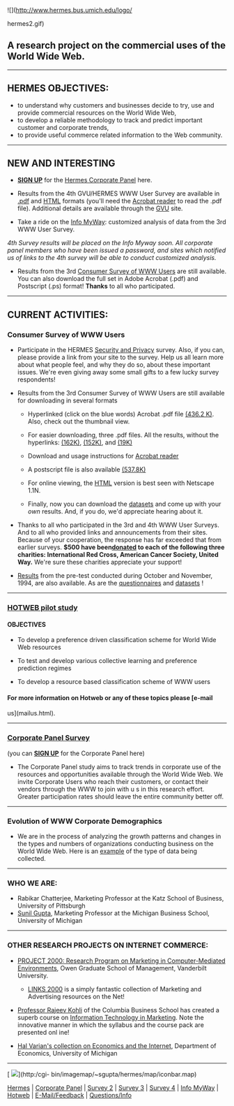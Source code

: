 ![](http://www.hermes.bus.umich.edu/logo/

hermes2.gif)

## A research project on the commercial uses of the World Wide Web.

* * *

## HERMES OBJECTIVES:

  * to understand why customers and businesses decide to try, use and provide commercial resources on the World Wide Web, 
  * to develop a reliable methodology to track and predict important customer and corporate trends, 
  * to provide useful commerce related information to the Web community. 

* * *

## NEW AND INTERESTING

  * **[SIGN UP](corppane/signup.html)** for the [Hermes Corporate Panel](corppane) here.  

  * Results from the 4th GVU/HERMES WWW User Survey are available in [.pdf](survey4/survey4.pdf) and [HTML](survey4) formats (you'll need the [Acrobat reader](http://www.adobe.com/Software/Acrobat/) to read the .pdf file). Additional details are available through the [GVU](http://www.cc.gatech.edu/gvu/user_surveys/) site.  

  * Take a ride on the [Info MyWay](analysis.html): customized analysis of data from the 3rd WWW User Survey. 

_4th Survey results will be placed on the Info Myway soon. All corporate panel
members who have been issued a password, and sites which notified us of links
to the 4th survey will be able to conduct customized analysis._

  * Results from the 3rd [Consumer Survey of WWW Users](survey3) are still available. You can also download the full set in Adobe Acrobat (.pdf) and Postscript (.ps) format! **Thanks** to all who participated. 

* * *

##  CURRENT ACTIVITIES:

### Consumer Survey of WWW Users



  * Participate in the HERMES [Security and Privacy](http://www.hermes.bus.umich.edu/cgi-bin/spsurvey/questi.pl) survey. Also, if you can, please provide a link from your site to the survey. Help us all learn more about what people feel, and why they do so, about these important issues. We're even giving away some small gifts to a few lucky survey respondents!  

  * Results from the 3rd Consumer Survey of WWW Users are still available for downloading in several formats 
    * Hyperlinked (click on the blue words) Acrobat .pdf file [(436.2 K)](survey3/survey3l.pdf). Also, check out the thumbnail view.  

    * For easier downloading, three .pdf files. All the results, without the hyperlinks: [(162K)](survey3/sl1-9.pdf), [(152K)](survey3/sl10-23.pdf), and [(19K)](survey3/sl24-30.pdf)  

    * Download and usage instructions for [Acrobat reader](http://199.97.97.11:80/acrobat/)  

    * A postscript file is also available [(537.8K)](survey3/survey3a.ps)  

    * For online viewing, the [HTML](survey3/) version is best seen with Netscape 1.1N.  

    * Finally, now you can download the [datasets](http://www.cc.gatech.edu/gvu/user_surveys/survey-04-1995/datasets/) and come up with your _own_ results. And, if you do, we'd appreciate hearing about it. 
  * Thanks to all who participated in the 3rd and 4th WWW User Surveys. And to all who provided links and announcements from their sites. Because of your cooperation, the response has far exceeded that from earlier surveys. **$500 have been[donated](images/donate-chkt.gif) to each of the following three charities: International Red Cross, American Cancer Society, United Way.** We're sure these charities appreciate your support! 
  * [Results](survey2) from the pre-test conducted during October and November, 1994, are also available. As are the [questionnaires](http://www.cc.gatech.edu/gvu/user_surveys/User_Survey_Home.html#quest) and [datasets](http://www.cc.gatech.edu/gvu/user_surveys/User_Survey_Home.html#datasets) ! 

* * *

### [HOTWEB pilot study](wwwhotweb)

#### OBJECTIVES

  * To develop a preference driven classification scheme for World Wide Web resources  

  * To test and develop various collective learning and preference prediction regimes  

  * To develop a resource based classification scheme of WWW users 

#### For more information on Hotweb or any of these topics please [e-mail
us](mailus.html).

* * *

### [Corporate Panel Survey](corppane)

(you can **[SIGN UP](corppane/signup.html)** for the Corporate Panel here)

  * The Corporate Panel study aims to track trends in corporate use of the resources and opportunities available through the World Wide Web. We invite Corporate Users who reach their customers, or contact their vendors through the WWW to join with u s in this research effort. Greater participation rates should leave the entire community better off. 

* * *

### Evolution of WWW Corporate Demographics

  * We are in the process of analyzing the growth patterns and changes in the types and numbers of organizations conducting business on the World Wide Web. Here is an [example](corps.html) of the type of data being collected. 

* * *

### WHO WE ARE:

  * Rabikar Chatterjee, Marketing Professor at the Katz School of Business, University of Pittsburgh 
  * [Sunil Gupta](http://www.umich.edu/~sgupta/), Marketing Professor at the Michigan Business School, University of Michigan 

* * *

### OTHER RESEARCH PROJECTS ON INTERNET COMMERCE:

  * [PROJECT 2000: Research Program on Marketing in Computer-Mediated Environments](http://www2000.ogsm.vanderbilt.edu/), Owen Graduate School of Management, Vanderbilt University.  

    * [LINKS 2000](http://www2000.ogsm.vanderbilt.edu/links.cgi) is a simply fantastic collection of Marketing and Advertising resources on the Net!  

  * [Professor Rajeev Kohli](http://www.columbia.edu/~rk35/kohli.html) of the Columbia Business School has created a superb course on [Information Technology in Marketing](http://www.cc.columbia.edu:80/~rk35/it.html). Note the innovative manner in which the syllabus and the course pack are presented onl ine! 
  * [Hal Varian's collection on Economics and the Internet](http://gopher.econ.lsa.umich.edu/EconInternet.html), Department of Economics, University of Michigan 

* * *

[ ![](images/hermicon.gif)](http:/cgi-
bin/imagemap/~sgupta/hermes/map/iconbar.map)

[Hermes](../hermes) | [Corporate Panel](corppane) | [Survey 2](survey2) |
[Survey 3](survey3) | [Survey 4](survey4) | [Info MyWay](analysis.html) |
[Hotweb](wwwhotweb) | [E-Mail/Feedback](mailus.html) |
[Questions/Info](question.html)

